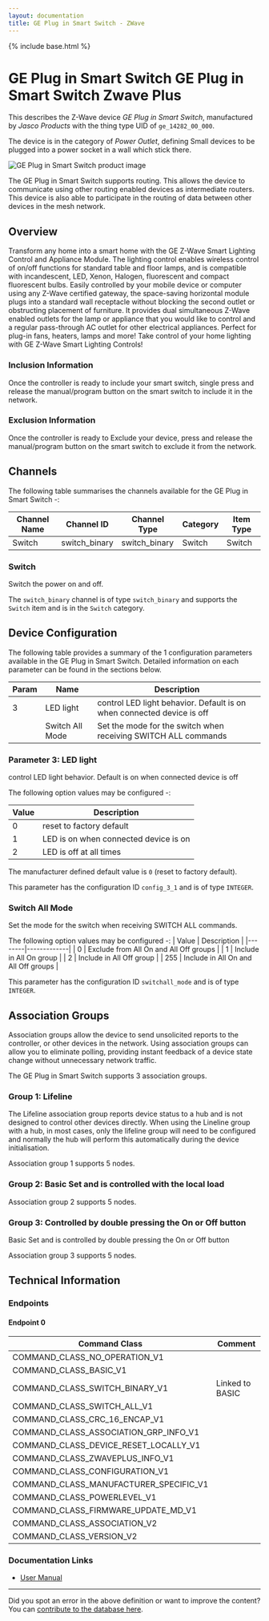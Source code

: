 ```yaml
---
layout: documentation
title: GE Plug in Smart Switch - ZWave
---
```


{% include base.html %}

# GE Plug in Smart Switch GE Plug in Smart Switch Zwave Plus
This describes the Z-Wave device *GE Plug in Smart Switch*, manufactured by *Jasco Products* with the thing type UID of ```ge_14282_00_000```.

The device is in the category of *Power Outlet*, defining Small devices to be plugged into a power socket in a wall which stick there.

![GE Plug in Smart Switch product image](https://www.cd-jackson.com/zwave_device_uploads/517/517_default.jpg)


The GE Plug in Smart Switch supports routing. This allows the device to communicate using other routing enabled devices as intermediate routers.  This device is also able to participate in the routing of data between other devices in the mesh network.

## Overview

Transform any home into a smart home with the GE Z-Wave Smart Lighting Control and Appliance Module. The lighting control enables wireless control of on/off functions for standard table and floor lamps, and is compatible with incandescent, LED, Xenon, Halogen, fluorescent and compact fluorescent bulbs. Easily controlled by your mobile device or computer using any Z-Wave certified gateway, the space-saving horizontal module plugs into a standard wall receptacle without blocking the second outlet or obstructing placement of furniture. It provides dual simultaneous Z-Wave enabled outlets for the lamp or appliance that you would like to control and a regular pass-through AC outlet for other electrical appliances. Perfect for plug-in fans, heaters, lamps and more! Take control of your home lighting with GE Z-Wave Smart Lighting Controls!

### Inclusion Information

Once the controller is ready to include your smart switch, single press and release the manual/program button on the smart switch to include it in the network.

### Exclusion Information

Once the controller is ready to Exclude your device, press and release the manual/program button on the smart switch to exclude it from the network.

## Channels

The following table summarises the channels available for the GE Plug in Smart Switch -:

| Channel Name | Channel ID | Channel Type | Category | Item Type |
|--------------|------------|--------------|----------|-----------|
| Switch | switch_binary | switch_binary | Switch | Switch | 

### Switch
Switch the power on and off.

The ```switch_binary``` channel is of type ```switch_binary``` and supports the ```Switch``` item and is in the ```Switch``` category.



## Device Configuration

The following table provides a summary of the 1 configuration parameters available in the GE Plug in Smart Switch.
Detailed information on each parameter can be found in the sections below.

| Param | Name  | Description |
|-------|-------|-------------|
| 3 | LED light | control LED light behavior. Default is on when connected device is off |
|  | Switch All Mode | Set the mode for the switch when receiving SWITCH ALL commands |

### Parameter 3: LED light

control LED light behavior. Default is on when connected device is off

The following option values may be configured -:

| Value  | Description |
|--------|-------------|
| 0 | reset to factory default |
| 1 | LED is on when connected device is on |
| 2 | LED is off at all times |

The manufacturer defined default value is ```0``` (reset to factory default).

This parameter has the configuration ID ```config_3_1``` and is of type ```INTEGER```.

### Switch All Mode

Set the mode for the switch when receiving SWITCH ALL commands.

The following option values may be configured -:
| Value  | Description |
|--------|-------------|
| 0 | Exclude from All On and All Off groups |
| 1 | Include in All On group |
| 2 | Include in All Off group |
| 255 | Include in All On and All Off groups |

This parameter has the configuration ID ```switchall_mode``` and is of type ```INTEGER```.


## Association Groups

Association groups allow the device to send unsolicited reports to the controller, or other devices in the network. Using association groups can allow you to eliminate polling, providing instant feedback of a device state change without unnecessary network traffic.

The GE Plug in Smart Switch supports 3 association groups.

### Group 1: Lifeline

The Lifeline association group reports device status to a hub and is not designed to control other devices directly. When using the Lineline group with a hub, in most cases, only the lifeline group will need to be configured and normally the hub will perform this automatically during the device initialisation.

Association group 1 supports 5 nodes.

### Group 2: Basic Set and is controlled with the local load


Association group 2 supports 5 nodes.

### Group 3: Controlled by double pressing the On or Off button

Basic Set and is controlled by double pressing the On or Off button

Association group 3 supports 5 nodes.

## Technical Information

### Endpoints

#### Endpoint 0

| Command Class | Comment |
|---------------|---------|
| COMMAND_CLASS_NO_OPERATION_V1| |
| COMMAND_CLASS_BASIC_V1| |
| COMMAND_CLASS_SWITCH_BINARY_V1| Linked to BASIC|
| COMMAND_CLASS_SWITCH_ALL_V1| |
| COMMAND_CLASS_CRC_16_ENCAP_V1| |
| COMMAND_CLASS_ASSOCIATION_GRP_INFO_V1| |
| COMMAND_CLASS_DEVICE_RESET_LOCALLY_V1| |
| COMMAND_CLASS_ZWAVEPLUS_INFO_V1| |
| COMMAND_CLASS_CONFIGURATION_V1| |
| COMMAND_CLASS_MANUFACTURER_SPECIFIC_V1| |
| COMMAND_CLASS_POWERLEVEL_V1| |
| COMMAND_CLASS_FIRMWARE_UPDATE_MD_V1| |
| COMMAND_CLASS_ASSOCIATION_V2| |
| COMMAND_CLASS_VERSION_V2| |

### Documentation Links

* [User Manual](https://www.cd-jackson.com/zwave_device_uploads/517/ge-zwaveplus-plug-in-smart-switch-manual.pdf)

---

Did you spot an error in the above definition or want to improve the content?
You can [contribute to the database here](http://www.cd-jackson.com/index.php/zwave/zwave-device-database/zwave-device-list/devicesummary/517).
